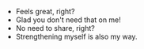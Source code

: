 - Feels great, right?
- Glad you don't need that on me!
- No need to share, right?
- Strengthening myself is also my way.
